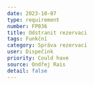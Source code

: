 ```yaml
---
date: 2023-10-07
type: requirement
number: FP036
title: Odstranit rezervaci
tags: Funkční
category: Správa rezervací
user: Dispečink
priority: Could have
source: Ondřej Rais
detail: false
---
```



